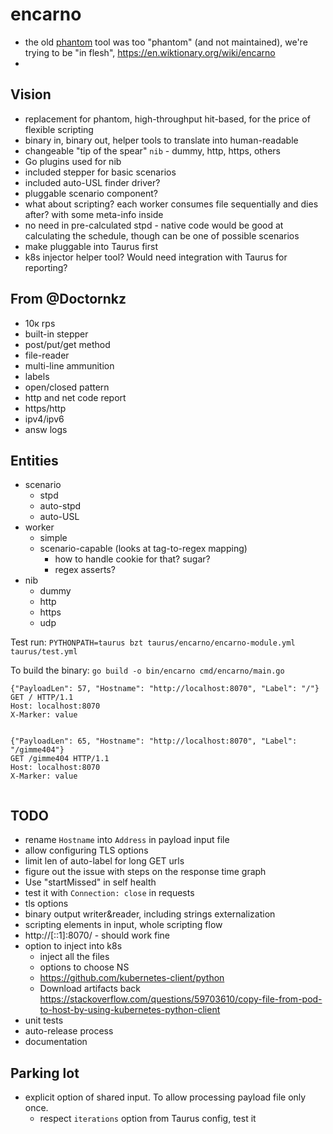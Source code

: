 # encarno 
- the old [phantom](https://github.com/yandex-load/phantom) tool was too "phantom" (and not maintained), we're trying to be "in flesh", https://en.wiktionary.org/wiki/encarno
- 


## Vision
- replacement for phantom, high-throughput hit-based, for the price of flexible scripting
- binary in, binary out, helper tools to translate into human-readable
- changeable "tip of the spear" `nib` - dummy, http, https, others
- Go plugins used for nib
- included stepper for basic scenarios
- included auto-USL finder driver?
- pluggable scenario component?
- what about scripting? each worker consumes file sequentially and dies after? with some meta-info inside
- no need in pre-calculated stpd - native code would be good at calculating the schedule, though can be one of possible scenarios
- make pluggable into Taurus first
- k8s injector helper tool? Would need integration with Taurus for reporting?

## From @Doctornkz
* 10к rps
* built-in stepper
* post/put/get method
* file-reader
* multi-line ammunition
* labels
* open/closed pattern
* http and net code report
* https/http
* ipv4/ipv6
* answ logs

## Entities

- scenario
  - stpd
  - auto-stpd
  - auto-USL
- worker
  - simple
  - scenario-capable (looks at tag-to-regex mapping)
    - how to handle cookie for that? sugar?
    - regex asserts?
- nib
  - dummy
  - http
  - https
  - udp


Test run: `PYTHONPATH=taurus bzt taurus/encarno/encarno-module.yml taurus/test.yml`

To build the binary: `go build -o bin/encarno cmd/encarno/main.go`


```text
{"PayloadLen": 57, "Hostname": "http://localhost:8070", "Label": "/"}
GET / HTTP/1.1
Host: localhost:8070
X-Marker: value


{"PayloadLen": 65, "Hostname": "http://localhost:8070", "Label": "/gimme404"}
GET /gimme404 HTTP/1.1
Host: localhost:8070
X-Marker: value


```

## TODO

- rename `Hostname` into `Address` in payload input file 
- allow configuring TLS options
- limit len of auto-label for long GET urls
- figure out the issue with steps on the response time graph
- Use "startMissed" in self health
- test it with `Connection: close` in requests
- tls options
- binary output writer&reader, including strings externalization
- scripting elements in input, whole scripting flow
- http://[::1]:8070/ - should work fine
- option to inject into k8s
  - inject all the files
  - options to choose NS
  - https://github.com/kubernetes-client/python
  - Download artifacts back https://stackoverflow.com/questions/59703610/copy-file-from-pod-to-host-by-using-kubernetes-python-client
- unit tests
- auto-release process
- documentation

## Parking lot
- explicit option of shared input. To allow processing payload file only once.
  - respect `iterations` option from Taurus config, test it
